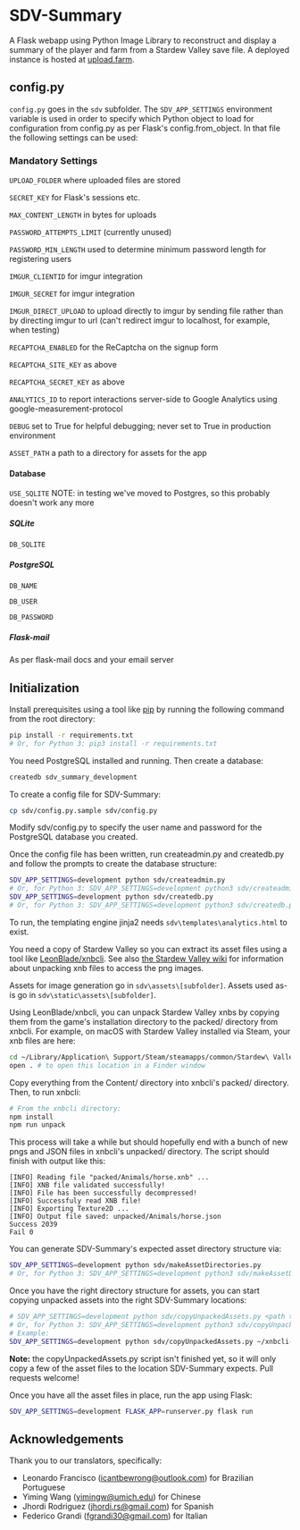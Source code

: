 # SDV-Summary

A Flask webapp using Python Image Library to reconstruct and display a summary of the player and farm from a Stardew Valley save file. A deployed instance is hosted at [upload.farm](http://upload.farm).

## config.py

`config.py` goes in the `sdv` subfolder. The `SDV_APP_SETTINGS` environment variable is used in order to specify which Python object to load for configuration from config.py as per Flask's config.from_object. In that file the following settings can be used:

### Mandatory Settings

`UPLOAD_FOLDER` where uploaded files are stored

`SECRET_KEY` for Flask's sessions etc.

`MAX_CONTENT_LENGTH` in bytes for uploads

`PASSWORD_ATTEMPTS_LIMIT` (currently unused)

`PASSWORD_MIN_LENGTH` used to determine minimum password length for registering users

`IMGUR_CLIENTID` for imgur integration

`IMGUR_SECRET` for imgur integration

`IMGUR_DIRECT_UPLOAD` to upload directly to imgur by sending file rather than by directing imgur to url (can't redirect imgur to localhost, for example, when testing)

`RECAPTCHA_ENABLED` for the ReCaptcha on the signup form

`RECAPTCHA_SITE_KEY` as above

`RECAPTCHA_SECRET_KEY` as above

`ANALYTICS_ID` to report interactions server-side to Google Analytics using google-measurement-protocol

`DEBUG` set to True for helpful debugging; never set to True in production environment

`ASSET_PATH` a path to a directory for assets for the app

#### Database

`USE_SQLITE` NOTE: in testing we've moved to Postgres, so this probably doesn't work any more

##### SQLite

`DB_SQLITE`

##### PostgreSQL

`DB_NAME`

`DB_USER`

`DB_PASSWORD`

##### Flask-mail

As per flask-mail docs and your email server

## Initialization

Install prerequisites using a tool like [pip](https://pypi.org/project/pip/) by running the following command from the root directory:

```bash
pip install -r requirements.txt
# Or, for Python 3: pip3 install -r requirements.txt
```

You need PostgreSQL installed and running. Then create a database:

```bash
createdb sdv_summary_development
```

To create a config file for SDV-Summary:

```bash
cp sdv/config.py.sample sdv/config.py
```

Modify sdv/config.py to specify the user name and password for the PostgreSQL database you created.

Once the config file has been written, run createadmin.py and createdb.py and follow the prompts to create the database structure:

```bash
SDV_APP_SETTINGS=development python sdv/createadmin.py
# Or, for Python 3: SDV_APP_SETTINGS=development python3 sdv/createadmin.py
SDV_APP_SETTINGS=development python sdv/createdb.py
# Or, for Python 3: SDV_APP_SETTINGS=development python3 sdv/createdb.py
```

To run, the templating engine jinja2 needs `sdv\templates\analytics.html` to exist.

You need a copy of Stardew Valley so you can extract its asset files using a tool
like [LeonBlade/xnbcli](https://github.com/LeonBlade/xnbcli). See also
[the Stardew Valley wiki](https://stardewvalleywiki.com/Modding:Editing_XNB_files#Unpack_.26_pack_game_files)
for information about unpacking xnb files to access the png images.

Assets for image generation go in `sdv\assets\[subfolder]`. Assets used as-is go in `sdv\static\assets\[subfolder]`.

Using LeonBlade/xnbcli, you can unpack Stardew Valley xnbs by copying them from the
game's installation directory to the packed/ directory from xnbcli. For example,
on macOS with Stardew Valley installed via Steam, your xnb files are here:

```bash
cd ~/Library/Application\ Support/Steam/steamapps/common/Stardew\ Valley/Contents/Resources/Content
open . # to open this location in a Finder window
```

Copy everything from the Content/ directory into xnbcli's packed/ directory. Then,
to run xnbcli:

```bash
# From the xnbcli directory:
npm install
npm run unpack
```

This process will take a while but should hopefully end with a bunch of new pngs and
JSON files in xnbcli's unpacked/ directory. The script should finish with output like
this:

```
[INFO] Reading file "packed/Animals/horse.xnb" ...
[INFO] XNB file validated successfully!
[INFO] File has been successfully decompressed!
[INFO] Successfuly read XNB file!
[INFO] Exporting Texture2D ...
[INFO] Output file saved: unpacked/Animals/horse.json
Success 2039
Fail 0
```

You can generate SDV-Summary's expected asset directory structure via:

```bash
SDV_APP_SETTINGS=development python sdv/makeAssetDirectories.py
# Or, for Python 3: SDV_APP_SETTINGS=development python3 sdv/makeAssetDirectories.py
```

Once you have the right directory structure for assets, you can start copying unpacked
assets into the right SDV-Summary locations:

```bash
# SDV_APP_SETTINGS=development python sdv/copyUnpackedAssets.py <path to xnbcli's unpacked directory>
# Or, for Python 3: SDV_APP_SETTINGS=development python3 sdv/copyUnpackedAssets.py <path to xnbcli's unpacked directory>
# Example:
SDV_APP_SETTINGS=development python sdv/copyUnpackedAssets.py ~/xnbcli-master/unpacked
```

**Note:** the copyUnpackedAssets.py script isn't finished yet, so it will only copy
a few of the asset files to the location SDV-Summary expects. Pull requests welcome!

Once you have all the asset files in place, run the app using Flask:

```bash
SDV_APP_SETTINGS=development FLASK_APP=runserver.py flask run
```

## Acknowledgements

Thank you to our translators, specifically:

* Leonardo Francisco (icantbewrong@outlook.com) for Brazilian Portuguese
* Yiming Wang (yimingw@umich.edu) for Chinese
* Jhordi Rodriguez (jhordi.rs@gmail.com) for Spanish
* Federico Grandi (fgrandi30@gmail.com) for Italian
